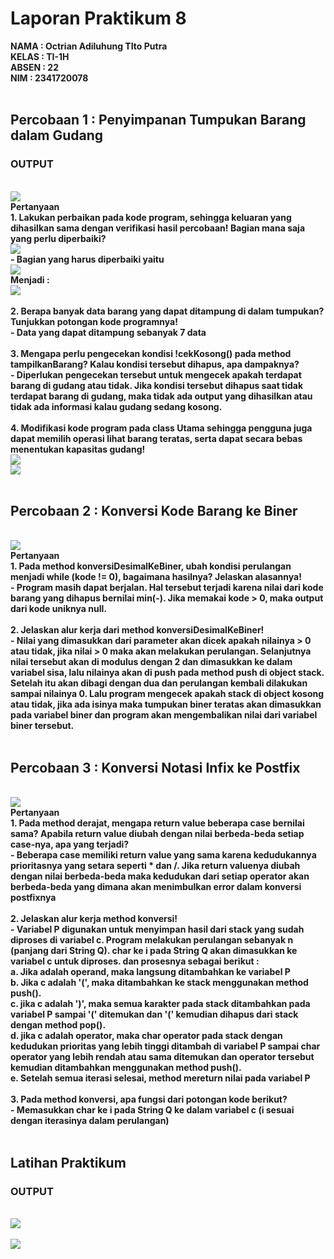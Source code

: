# Laporan Praktikum 8
<b>NAMA : Octrian Adiluhung TIto Putra<b><br>
<b>KELAS : TI-1H<b><br>
<b>ABSEN : 22<b><br>
<b>NIM : 2341720078<b><br>
<br>

## Percobaan 1 :  Penyimpanan Tumpukan Barang dalam Gudang
### OUTPUT
<br>
<img src="1.1.png">
<br>
Pertanyaan
<br>
1. Lakukan perbaikan pada kode program, sehingga keluaran yang dihasilkan sama dengan verifikasi 
hasil percobaan! Bagian mana saja yang perlu diperbaiki? <br>
<img src="1.2.png"> <br>
- Bagian yang harus diperbaiki yaitu
<br>
<img src="1.4.png"> <br>
Menjadi :<br>
<img src="1.5.png">
<br><br>
2. Berapa banyak data barang yang dapat ditampung di dalam tumpukan? Tunjukkan potongan kode 
programnya! <br>
- Data yang dapat ditampung sebanyak 7 data
<br><br>
3. Mengapa perlu pengecekan kondisi !cekKosong() pada method tampilkanBarang? Kalau kondisi 
tersebut dihapus, apa dampaknya? <br>
- Diperlukan pengecekan tersebut untuk mengecek apakah terdapat barang di gudang atau tidak. Jika kondisi tersebut dihapus saat tidak terdapat barang di gudang, maka tidak ada output yang dihasilkan atau tidak ada informasi kalau gudang sedang kosong.
<br><br>
4. Modifikasi kode program pada class Utama sehingga pengguna juga dapat memilih operasi lihat 
barang teratas, serta dapat secara bebas menentukan kapasitas gudang!
<br>
<img src="1.6.png">
<br>
<img src="1.3.png">
<br><br>

## Percobaan 2 : Konversi Kode Barang ke Biner 
<br>
<img src="2.1.png">
<br>
Pertanyaan
<br>
1. Pada method konversiDesimalKeBiner, ubah kondisi perulangan menjadi while (kode != 0), 
bagaimana hasilnya? Jelaskan alasannya! <br>
- Program masih dapat berjalan. Hal tersebut terjadi karena nilai dari kode barang yang dihapus bernilai min(-). Jika memakai kode > 0, maka output dari kode uniknya null.
<br><br>
2. Jelaskan alur kerja dari method konversiDesimalKeBiner!<br>
- Nilai yang dimasukkan dari parameter akan dicek apakah nilainya > 0 atau tidak, jika nilai > 0 maka akan melakukan perulangan. Selanjutnya nilai tersebut akan di modulus dengan 2 dan dimasukkan ke dalam variabel sisa, lalu nilainya akan di push pada method push di object stack. Setelah itu akan dibagi dengan dua dan perulangan kembali dilakukan sampai nilainya 0. Lalu program mengecek apakah stack di object kosong atau tidak, jika ada isinya maka tumpukan biner teratas akan dimasukkan pada variabel biner dan program akan mengembalikan nilai dari variabel biner tersebut.
<br><br>

## Percobaan 3 :  Konversi Notasi Infix ke Postfix
<br>
<img src="3.1.png">
<br>
Pertanyaan
<br>
1. Pada method derajat, mengapa return value beberapa case bernilai sama? Apabila return 
value diubah dengan nilai berbeda-beda setiap case-nya, apa yang terjadi? <br>
- Beberapa case memiliki return value yang sama karena kedudukannya prioritasnya yang setara seperti * dan /. Jika return valuenya diubah dengan nilai berbeda-beda maka kedudukan dari setiap operator akan berbeda-beda yang dimana akan menimbulkan error dalam konversi postfixnya
<br><br>
2. Jelaskan alur kerja method konversi! <br>
- Variabel P digunakan untuk menyimpan hasil dari stack yang sudah diproses di variabel c. Program melakukan perulangan sebanyak n (panjang dari String Q). char ke i pada String Q akan dimasukkan ke variabel c untuk diproses. dan prosesnya sebagai berikut :<br>
a. Jika adalah operand, maka langsung ditambahkan ke variabel P
<br>
b. Jika c adalah '(', maka ditambahkan ke stack menggunakan method push().
<br>
c. jika c adalah ')', maka semua karakter pada stack ditambahkan pada variabel P sampai '(' ditemukan dan '(' kemudian dihapus dari stack dengan method pop().
<br>
d. jika c adalah operator, maka char operator pada stack dengan kedudukan prioritas yang lebih tinggi ditambah di variabel P sampai char operator yang lebih rendah atau sama ditemukan dan operator tersebut kemudian ditambahkan menggunakan method push().<br>
e. Setelah semua iterasi selesai, method mereturn nilai pada variabel P
<br><br>
3. Pada method konversi, apa fungsi dari potongan kode berikut?<br>
- Memasukkan char ke i pada String Q ke dalam variabel c (i sesuai dengan iterasinya dalam perulangan)
<br><br>

## Latihan Praktikum
### OUTPUT
<br>
<img src="tugas1.1.png">
<br><br>
<img src="tugas1.2.png">